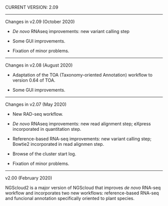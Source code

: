 CURRENT VERSION: 2.09

********************************************************************************

Changes in v2.09 (October 2020)

* *De novo* RNAseq improvements: new variant calling step

* Some GUI improvements.

* Fixation of minor problems.

********************************************************************************

Changes in v2.08 (August 2020)

* Adaptation of the TOA (Taxonomy-oriented Annotation) workflow to version 0.64 of TOA.

* Some GUI improvements.

********************************************************************************

Changes in v2.07 (May 2020)

* New RAD-seq workflow.

* *De novo* RNAseq improvements: new read alignment step; eXpress incorporated in
quantitation step.

* Reference-based RNA-seq improvements: new variant calling step; Bowtie2 incorporated
in read alignmen step.

* Browse of the cluster start log.

* Fixation of minor problems.

********************************************************************************

v2.00 (February 2020)

NGScloud2 is a major version of NGScloud that improves *de novo* RNA-seq workflow
and incorporates two new workflows: reference-based RNA-seq and funcional annotation
specifically oriented to plant species.

